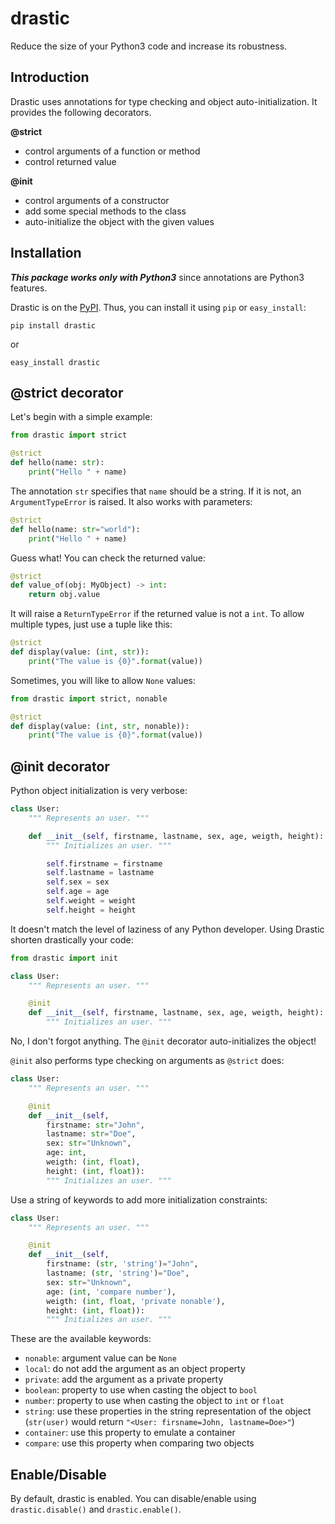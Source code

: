 # drastic
Reduce the size of your Python3 code and increase its robustness.

## Introduction
Drastic uses annotations for type checking and object auto-initialization. It provides the following decorators.

**@strict**
- control arguments of a function or method
- control returned value

**@init**
- control arguments of a constructor
- add some special methods to the class
- auto-initialize the object with the given values

## Installation

***This package works only with Python3*** since annotations are Python3 features.

Drastic is on the [PyPI](https://pypi.python.org/pypi/drastic). Thus, you can install it using `pip` or `easy_install`:

```
pip install drastic
```
or

```
easy_install drastic
```

## @strict decorator

Let's begin with a simple example:

```Python
from drastic import strict

@strict
def hello(name: str):
    print("Hello " + name)
```

The annotation `str` specifies that `name` should be a string. If it is not, an `ArgumentTypeError` is raised. It also works with parameters:

```Python
@strict
def hello(name: str="world"):
    print("Hello " + name)
```

Guess what! You can check the returned value:

```Python
@strict
def value_of(obj: MyObject) -> int:
    return obj.value
```

It will raise a `ReturnTypeError` if the returned value is not a `int`.
To allow multiple types, just use a tuple like this:

```Python
@strict
def display(value: (int, str)):
    print("The value is {0}".format(value))
```

Sometimes, you will like to allow `None` values:

```Python
from drastic import strict, nonable

@strict
def display(value: (int, str, nonable)):
    print("The value is {0}".format(value))
```


## @init decorator

Python object initialization is very verbose:

```Python
class User:
    """ Represents an user. """

    def __init__(self, firstname, lastname, sex, age, weigth, height):
        """ Initializes an user. """

        self.firstname = firstname
        self.lastname = lastname
        self.sex = sex
        self.age = age
        self.weight = weight
        self.height = height
```

It doesn't match the level of laziness of any Python developer. Using Drastic shorten drastically your code:

```Python
from drastic import init

class User:
    """ Represents an user. """

    @init
    def __init__(self, firstname, lastname, sex, age, weigth, height):
        """ Initializes an user. """
```

No, I don't forgot anything. The `@init` decorator auto-initializes the object!

`@init` also performs type checking on arguments as `@strict` does:

```Python
class User:
    """ Represents an user. """

    @init
    def __init__(self,
        firstname: str="John",
        lastname: str="Doe",
        sex: str="Unknown",
        age: int,
        weigth: (int, float),
        height: (int, float)):
        """ Initializes an user. """
```

Use a string of keywords to add more initialization constraints:

```Python
class User:
    """ Represents an user. """

    @init
    def __init__(self,
        firstname: (str, 'string')="John",
        lastname: (str, 'string')="Doe",
        sex: str="Unknown",
        age: (int, 'compare number'),
        weigth: (int, float, 'private nonable'),
        height: (int, float)):
        """ Initializes an user. """
```

These are the available keywords:
- `nonable`: argument value can be `None`
- `local`: do not add the argument as an object property
- `private`: add the argument as a private property
- `boolean`: property to use when casting the object to `bool`
- `number`: property to use when casting the object to `int` or `float`
- `string`: use these properties in the string representation of the object (`str(user)` would return `"<User: firsname=John, lastname=Doe>"`)
- `container`: use this property to emulate a container
- `compare`: use this property when comparing two objects

## Enable/Disable

By default, drastic is enabled.
You can disable/enable using `drastic.disable()` and `drastic.enable()`.

